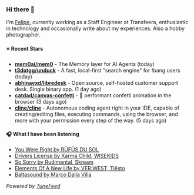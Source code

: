 ### Hi there 👋

I'm [Felipe](https://felipevm.com), currently working as a Staff Engineer at Transfeera, enthusiastic in technology and occasionally write about my experiences. Also a hobby photographer.

#### ⭐ Recent Stars
- **[mem0ai/mem0](https://github.com/mem0ai/mem0)** - The Memory layer for AI Agents (today)
- **[t3dotgg/unduck](https://github.com/t3dotgg/unduck)** - A fast, local-first &#34;search engine&#34; for !bang users (today)
- **[abhinavxd/libredesk](https://github.com/abhinavxd/libredesk)** - Open source, self-hosted customer support desk. Single binary app. (1 day ago)
- **[catdad/canvas-confetti](https://github.com/catdad/canvas-confetti)** - 🎉 performant confetti animation in the browser (3 days ago)
- **[cline/cline](https://github.com/cline/cline)** - Autonomous coding agent right in your IDE, capable of creating/editing files, executing commands, using the browser, and more with your permission every step of the way. (5 days ago)

#### 🎧 What I have been listening
- [You Were Right by RÜFÜS DU SOL](https://open.spotify.com/track/5HGxLtYxTriF7mMiriSpaz)
- [Drivers License by Karma Child, WISEKIDS](https://open.spotify.com/track/6xg4Auc6lQ75fTuzckPdMF)
- [So Sorry by Rudimental, Skream](https://open.spotify.com/track/0m8Mz4HBphiBVEiI99u8jU)
- [Elements Of A New Life by VER:WEST, Tiësto](https://open.spotify.com/track/4aoT4eYesZWIwifnIFRgcs)
- [Baltasound by Marco Dalla Villa](https://open.spotify.com/track/3KDcZtyZnYAK8eagMQWcc5)

_Powered by [TuneFeed](https://tunefeed.app?ref=github.com)_

